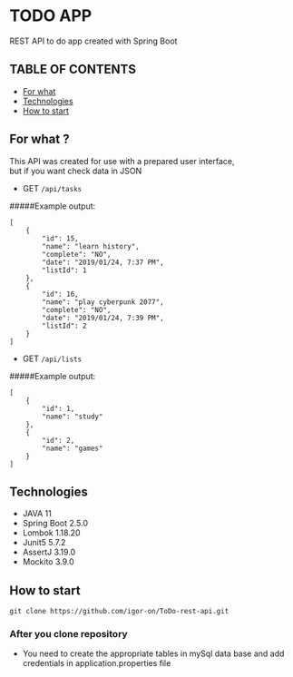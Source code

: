 # TODO APP

REST API to do app created with Spring Boot

## TABLE OF CONTENTS

* [For what](#for-what-?)
* [Technologies](#technologies)
* [How to start](#how-to-start)

## For what ?

This API was created for use with a prepared user interface,    
but if you want check data in JSON

* GET `/api/tasks`

#####Example output:

```
[
    {
        "id": 15,
        "name": "learn history",
        "complete": "NO",
        "date": "2019/01/24, 7:37 PM",
        "listId": 1
    },
    {
        "id": 16,
        "name": "play cyberpunk 2077",
        "complete": "NO",
        "date": "2019/01/24, 7:39 PM",
        "listId": 2
    }
]
```
* GET `/api/lists`

#####Example output:

```
[
    {
        "id": 1,
        "name": "study"
    },
    {
        "id": 2,
        "name": "games"
    }
]
```

## Technologies

* JAVA 11
* Spring Boot 2.5.0
* Lombok 1.18.20  
* Junit5 5.7.2
* AssertJ 3.19.0
* Mockito 3.9.0

## How to start

```
git clone https://github.com/igor-on/ToDo-rest-api.git
```

### After you clone repository

* You need to create the appropriate tables in mySql data base and add credentials in application.properties file

